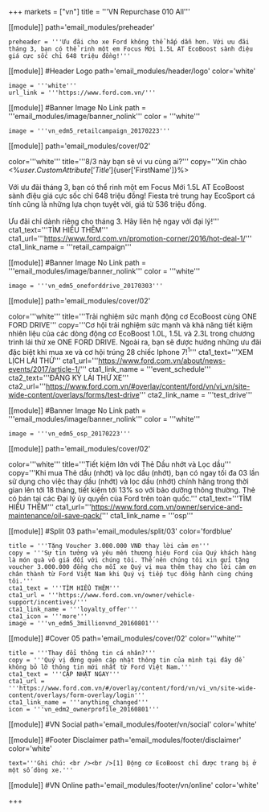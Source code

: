 +++
markets = ["vn"]
title = '''VN Repurchase 010 All'''

[[module]]
path='email_modules/preheader'

	preheader = '''Ưu đãi cho xe Ford không thể hấp dẫn hơn. Với ưu đãi tháng 3, bạn có thể rinh một em Focus Mới 1.5L AT EcoBoost sành điệu giá cực sốc chỉ 648 triệu đồng!'''

[[module]] #Header Logo
path='email_modules/header/logo'
color='white'

	image = '''white'''
	url_link = '''https://www.ford.com.vn/'''

 [[module]] #Banner Image No Link
path = '''email_modules/image/banner_nolink'''
color = '''white'''

	image = '''vn_edm5_retailcampaign_20170223''' 

[[module]]
path='email_modules/cover/02'

color='''white'''
title='''8/3 này bạn sẽ vi vu cùng ai?'''
copy='''Xin chào <%${user.CustomAttribute['Title']}%> <%${user['FirstName']}%><br /><br />Với ưu đãi tháng 3, bạn có thể rinh một em Focus Mới 1.5L AT EcoBoost sành điệu giá cực sốc chỉ 648 triệu đồng! Fiesta trẻ trung hay EcoSport cá tính cũng là những lựa chọn tuyệt vời, giá từ 536 triệu đồng.<br /><br />Ưu đãi chỉ dành riêng cho tháng 3. Hãy liên hệ ngay với đại lý!'''
cta1_text='''TÌM HIỂU THÊM'''
cta1_url='''https://www.ford.com.vn/promotion-corner/2016/hot-deal-1/'''
cta1_link_name = '''retail_campaign'''

[[module]] #Banner Image No Link
path = '''email_modules/image/banner_nolink'''
color = '''white'''

	image = '''vn_edm5_oneforddrive_20170303'''

[[module]]
path='email_modules/cover/02'

color='''white'''
title='''Trải nghiệm sức mạnh động cơ EcoBoost cùng ONE FORD DRIVE'''
copy='''Cơ hội trải nghiệm sức mạnh và khả năng tiết kiệm nhiên liệu của các dòng động cơ EcoBoost 1.0L, 1.5L và 2.3L trong chương trình lái thử xe ONE FORD DRIVE. Ngoài ra, bạn sẽ được hưởng những ưu đãi đặc biệt khi mua xe và cơ hội trúng 28 chiếc Iphone 7!<sup>1</sup>'''
cta1_text='''XEM LỊCH LÁI THỬ'''
cta1_url='''https://www.ford.com.vn/about/news-events/2017/article-1/'''
cta1_link_name = '''event_schedule'''
cta2_text='''ĐĂNG KÝ LÁI THỬ XE'''
cta2_url='''https://www.ford.com.vn/#overlay/content/ford/vn/vi_vn/site-wide-content/overlays/forms/test-drive'''
cta2_link_name = '''test_drive'''

 [[module]] #Banner Image No Link
path = '''email_modules/image/banner_nolink'''
color = '''white'''

	image = '''vn_edm5_osp_20170223'''

[[module]]
path='email_modules/cover/02'

color='''white'''
title='''Tiết kiệm lớn với Thẻ Dầu nhớt và Lọc dầu'''
copy='''Khi mua Thẻ dầu (nhớt) và lọc dầu (nhớt), bạn có ngay tối đa 03 lần sử dụng cho việc thay dầu (nhớt) và lọc dầu (nhớt) chính hãng trong thời gian lên tới 18 tháng, tiết kiệm tới 13% so với bảo dưỡng thông thường. Thẻ có bán tại các Đại lý ủy quyền của Ford trên toàn quốc.'''
cta1_text='''TÌM HIỂU THÊM'''
cta1_url='''https://www.ford.com.vn/owner/service-and-maintenance/oil-save-pack/'''
cta1_link_name = '''osp'''

[[module]] #Split 03
path='email_modules/split/03'
color='fordblue'

	title = '''Tặng Voucher 3.000.000 VNĐ thay lời cảm ơn'''
	copy = '''Sự tin tưởng và yêu mến thương hiệu Ford của Quý khách hàng là món quà vô giá đối với chúng tôi. Thế nên chúng tôi xin gửi tặng voucher 3.000.000 đồng cho mỗi xe Quý vị mua thêm thay cho lời cảm ơn chân thành từ Ford Việt Nam khi Quý vị tiếp tục đồng hành cùng chúng tôi.'''
	cta1_text = '''TÌM HIỂU THÊM'''
	cta1_url = '''https://www.ford.com.vn/owner/vehicle-support/incentives/'''
	cta1_link_name = '''loyalty_offer'''
	cta1_icon = '''more'''
	image = '''vn_edm5_3millionvnd_20160801'''

[[module]] #Cover 05
path='email_modules/cover/02'
color='''white'''

	title = '''Thay đổi thông tin cá nhân?'''
	copy = '''Quý vị đừng quên cập nhật thông tin của mình tại đây để không bỏ lỡ thông tin mới nhất từ Ford Việt Nam.'''
	cta1_text = '''CẬP NHẬT NGAY'''
	cta1_url = '''https://www.ford.com.vn/#/overlay/content/ford/vn/vi_vn/site-wide-content/overlays/form-overlay/login'''
	cta1_link_name = '''anything_changed'''
	icon = '''vn_edm2_ownerprofile_20160801'''

[[module]] #VN Social
path='email_modules/footer/vn/social'
color='white'

[[module]] #Footer Disclaimer
path='email_modules/footer/disclaimer'
color='white'

	text='''Ghi chú: <br /><br />[1] Động cơ EcoBoost chỉ được trang bị ở một số dòng xe.'''

[[module]] #VN Online
path='email_modules/footer/vn/online'
color='white'


+++